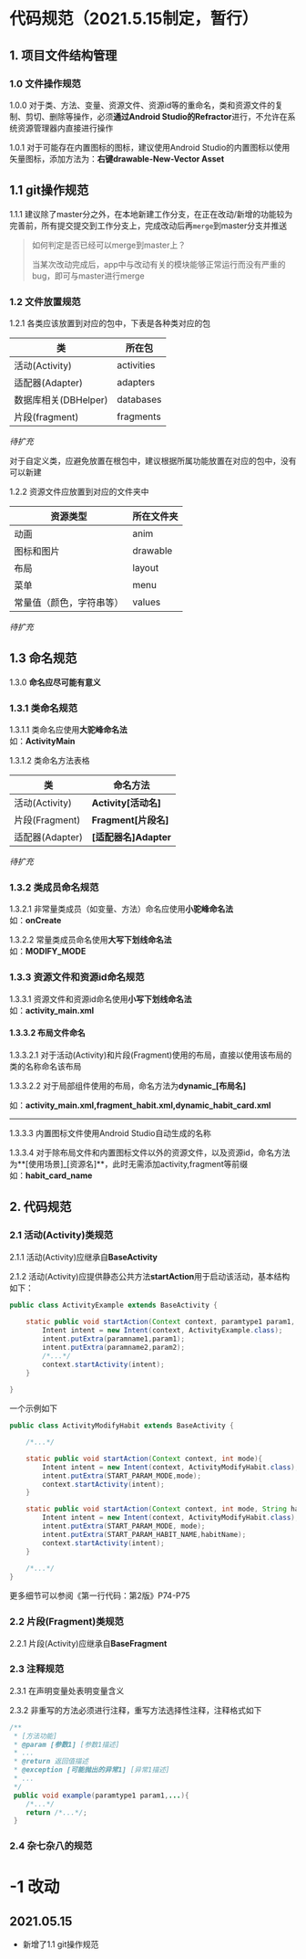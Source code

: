 # 代码规范（2021.5.15制定，暂行）

## 1. 项目文件结构管理

### 1.0 文件操作规范

1.0.0 对于类、方法、变量、资源文件、资源id等的重命名，类和资源文件的复制、剪切、删除等操作，必须**通过Android Studio的Refractor**进行，不允许在系统资源管理器内直接进行操作

1.0.1 对于可能存在内置图标的图标，建议使用Android Studio的内置图标以使用矢量图标，添加方法为：**右键drawable-New-Vector Asset**

## 1.1 git操作规范

1.1.1 建议除了master分之外，在本地新建工作分支，在正在改动/新增的功能较为完善前，所有提交提交到工作分支上，完成改动后再``merge``到master分支并推送

> 如何判定是否已经可以merge到master上？
>
> 当某次改动完成后，app中与改动有关的模块能够正常运行而没有严重的bug，即可与master进行merge

### 1.2 文件放置规范

1.2.1 各类应该放置到对应的包中，下表是各种类对应的包

|类|所在包|
|-|-|
|活动(Activity)|activities|
|适配器(Adapter)|adapters|
|数据库相关(DBHelper)|databases|
|片段(fragment)|fragments|

*待扩充*

对于自定义类，应避免放置在根包中，建议根据所属功能放置在对应的包中，没有可以新建

1.2.2 资源文件应放置到对应的文件夹中

|资源类型|所在文件夹|
|-|-|
|动画|anim|
|图标和图片|drawable|
|布局|layout|
|菜单|menu|
|常量值（颜色，字符串等）|values|

*待扩充*

## 1.3 命名规范

1.3.0 **命名应尽可能有意义**

### 1.3.1 类命名规范

1.3.1.1 类命名应使用**大驼峰命名法**  
如：**ActivityMain**

1.3.1.2 类命名方法表格

|类|命名方法|
|-|-|
|活动(Activity)|**Activity[活动名]**|
|片段(Fragment)|**Fragment[片段名]**|
|适配器(Adapter)|**[适配器名]Adapter**|

*待扩充*

### 1.3.2 类成员命名规范

1.3.2.1 非常量类成员（如变量、方法）命名应使用**小驼峰命名法**  
如：**onCreate**

1.3.2.2 常量类成员命名使用**大写下划线命名法**  
如：**MODIFY_MODE**

### 1.3.3 资源文件和资源id命名规范

1.3.3.1 资源文件和资源id命名使用**小写下划线命名法**  
如：**activity_main.xml**

#### 1.3.3.2 布局文件命名

1.3.3.2.1 对于活动(Activity)和片段(Fragment)使用的布局，直接以使用该布局的类的名称命名该布局

1.3.3.2.2 对于局部组件使用的布局，命名方法为**dynamic_[布局名]**

如：**activity_main.xml,fragment_habit.xml,dynamic_habit_card.xml**

---

1.3.3.3 内置图标文件使用Android Studio自动生成的名称

1.3.3.4 对于除布局文件和内置图标文件以外的资源文件，以及资源id，命名方法为**[使用场景]_[资源名]**，此时无需添加activity,fragment等前缀  
如：**habit\_card\_name**

## 2. 代码规范

### 2.1 活动(Activity)类规范

2.1.1 活动(Activity)应继承自**BaseActivity**

2.1.2 活动(Activity)应提供静态公共方法**startAction**用于启动该活动，基本结构如下：
```java
public class ActivityExample extends BaseActivity {
	
    static public void startAction(Context context, paramtype1 param1, paramtype2 param2,...){
    	Intent intent = new Intent(context, ActivityExample.class);
        intent.putExtra(paramname1,param1);
        intent.putExtra(paramname2,param2);
        /*...*/
        context.startActivity(intent);
    }
    
}
```
一个示例如下
```java
public class ActivityModifyHabit extends BaseActivity {

	/*...*/

    static public void startAction(Context context, int mode){
        Intent intent = new Intent(context, ActivityModifyHabit.class);
        intent.putExtra(START_PARAM_MODE,mode);
        context.startActivity(intent);
    }

    static public void startAction(Context context, int mode, String habitName){
        Intent intent = new Intent(context, ActivityModifyHabit.class);
        intent.putExtra(START_PARAM_MODE, mode);
        intent.putExtra(START_PARAM_HABIT_NAME,habitName);
        context.startActivity(intent);
    }
    
    /*...*/
}
```
更多细节可以参阅《第一行代码：第2版》P74-P75

### 2.2 片段(Fragment)类规范

2.2.1 片段(Activity)应继承自**BaseFragment**

### 2.3 注释规范

2.3.1 在声明变量处表明变量含义

2.3.2 非重写的方法必须进行注释，重写方法选择性注释，注释格式如下
```java
/**
 * [方法功能]
 * @param [参数1] [参数1描述]
 * ...
 * @return 返回值描述
 * @exception [可能抛出的异常1] [异常1描述]
 * ...
 */
 public void example(paramtype1 param1,...){
 	/*...*/
    return /*...*/;
 }
```

### 2.4 杂七杂八的规范

# -1 改动

## 2021.05.15

- 新增了1.1 git操作规范